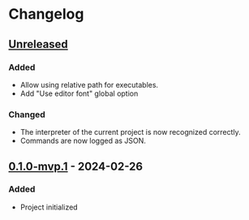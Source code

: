 <!-- Keep a Changelog guide -> https://keepachangelog.com -->

# Changelog


## [Unreleased]

### Added

* Allow using relative path for executables.
* Add "Use editor font" global option

### Changed

* The interpreter of the current project is now recognized correctly.
* Commands are now logged as JSON.


## [0.1.0-mvp.1] - 2024-02-26

### Added

* Project initialized


  [Unreleased]: https://github.com/InSyncWithFoo/pyright-plugin/compare/v0.1.0-mvp.1..HEAD
  [0.1.0-mvp.1]: https://github.com/InSyncWithFoo/pyright-plugin/commits
